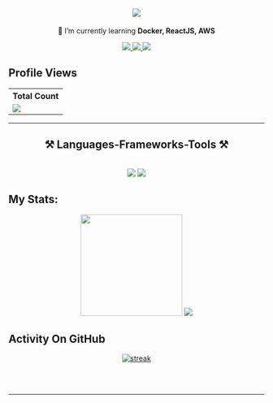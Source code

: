 <h1 align="center">
    <img src="https://readme-typing-svg.herokuapp.com/?font=Righteous&size=35&center=true&vCenter=true&width=500&height=70&duration=4000&lines=Hi+There!+👋;+I'm+Le+Duc+Loc!;" />
</h1>

<div align="center">

🌱 I’m currently learning **Docker, ReactJS, AWS**

 </div>
 
<div align="center"> 
  <a href="mailto:locle02122004@gmail.com">
    <img src="https://img.shields.io/badge/Gmail-333333?style=for-the-badge&logo=gmail&logoColor=red" />
  </a>
  <a href="https://linkedin.com/in/le-duc-loc" target="_blank">
    <img src="https://img.shields.io/badge/LinkedIn-0077B5?style=for-the-badge&logo=linkedin&logoColor=white" target="_blank" />
  </a>
  <a href="" target="_blank">
     <img src="https://img.shields.io/badge/Portfolio-FF5722?style=for-the-badge&logo=todoist&logoColor=white" target="_blank" /> <!-- sqlite, safari, google-chrome are other good icon options -->
  </a>
</div>

## Profile Views

  <table>
    <tr>
      <th>Total Count</th>
    </tr>
    <tr>
      <td>
         <a href="https://github.com/locleabcd"> <img src="https://visitcount.itsvg.in/api?id=Locleabcd&icon=0&color=0"> </a>
      </td>
    </tr>
  </table>
 <hr/>
 
<h2 align="center">⚒️ Languages-Frameworks-Tools ⚒️</h2>
<br/>
<div align="center">
    <img src="https://skillicons.dev/icons?i=react,bootstrap,mui,html,css,vscode,github,tailwind" />
    <img src="https://skillicons.dev/icons?i=git,nodejs,javascript,typescript,mongodb,c,java,mysql" /><br>
</div>

## My Stats:

<p align="center">
<img height="200px" src="https://github-readme-stats.vercel.app/api?username=Locleabcd&hide_border=true&show_icons=true&count_private=true&theme=gruvbox&bg_color=151515">
    <a href="https://github.com/locleabcd/github-readme-stats"><img src="https://github-readme-stats.vercel.app/api/top-langs/?username=locleabcd&langs_count=8&count_private=true&layout=compact&theme=react&hide_border=true&bg_color=0D1117" /></a>
</p>

## Activity On GitHub

<p align="center">
  <a href="https://github.com/kienptjk123">      
<img title="stats" alt="streak" src="https://github-readme-streak-stats.herokuapp.com/?user=Locleabcd&theme=dark&hide_border=false"/>
</a> 
</p>
<br/><br/>

<hr/>

<br/>

<br/>
